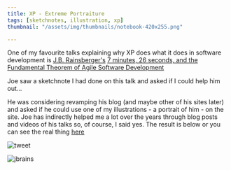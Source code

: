 ```yaml
---
title: XP - Extreme Portraiture
tags: [sketchnotes, illustration, xp]
thumbnail: "/assets/img/thumbnails/notebook-420x255.png"

---
```


One of my favourite talks explaining why XP does what it does in software development is
<a href="https://twitter.com/jbrains">J.B. Rainsberger's</a>
<a href="https://www.youtube.com/watch?v=WSes_PexXcA">7 minutes, 26 seconds, and the Fundamental Theorem of Agile Software Development</a>

Joe saw a sketchnote I had done on this talk and asked if I could help him out...

He was considering revamping his blog (and maybe other of his sites later) and asked if he could use
one of my illustrations - a portrait of him - on the site. Joe has indirectly helped me a lot over the years
through blog posts and videos of his talks so, of course, I said yes. The result is below
or you can see the real thing <a href="https://blog.thecodewhisperer.com/">here</a>

![tweet](/assets/img/posts/extreme-portraiture/jbrains-tweet.png)

![jbrains](/assets/img/posts/extreme-portraiture/code-whisperer.png)
